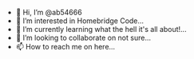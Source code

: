 - 👋 Hi, I’m @ab54666
- 👀 I’m interested in Homebridge Code...
- 🌱 I’m currently learning what the hell it's all about!...
- 💞️ I’m looking to collaborate on not sure...
- 📫 How to reach me on here...

<!---
ab54666/ab54666 is a ✨ special ✨ repository because its `README.md` (this file) appears on your GitHub profile.
You can click the Preview link to take a look at your changes.
--->
